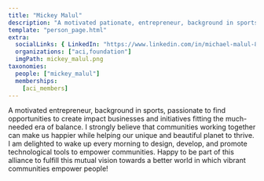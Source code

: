 ```yaml
---
title: "Mickey Malul"
description: "A motivated pationate, entrepreneur, background in sports."
template: "person_page.html"
extra:
  socialLinks: { LinkedIn: "https://www.linkedin.com/in/michael-malul-886a8512/"}
  organizations: ["aci,foundation"]
  imgPath: mickey_malul.png
taxonomies:
  people: ["mickey_malul"]
  memberships:
    [aci_members]
---
```


A motivated entrepreneur, background in sports, passionate to find opportunities to create impact businesses and initiatives fitting the much-needed era of balance. I strongly believe that communities working together can make us happier while helping our unique and beautiful planet to thrive. I am delighted to wake up every morning to design, develop, and promote technological tools to empower communities. Happy to be part of this alliance to fulfill this mutual vision towards a better world in which vibrant communities empower people!